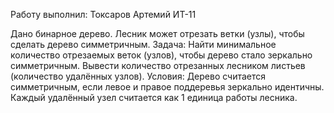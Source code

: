 Работу выполнил: Токсаров Артемий ИТ-11

Дано бинарное дерево. Лесник может отрезать ветки (узлы), чтобы сделать дерево симметричным.
Задача: Найти минимальное количество отрезаемых веток (узлов), чтобы дерево стало зеркально симметричным. 
Вывести количество отрезанных лесником листьев (количество удалённых узлов).
Условия: Дерево считается симметричным, если левое и правое поддеревья зеркально идентичны. Каждый удалённый узел считается как 1 единица работы лесника.

